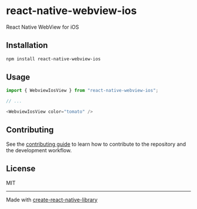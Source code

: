 # react-native-webview-ios

React Native WebView for iOS

## Installation

```sh
npm install react-native-webview-ios
```

## Usage

```js
import { WebviewIosView } from "react-native-webview-ios";

// ...

<WebviewIosView color="tomato" />
```

## Contributing

See the [contributing guide](CONTRIBUTING.md) to learn how to contribute to the repository and the development workflow.

## License

MIT

---

Made with [create-react-native-library](https://github.com/callstack/react-native-builder-bob)
